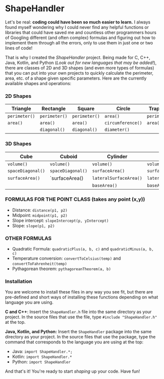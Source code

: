 # ShapeHandler

Let's be real: <b>coding could have been so much easier to learn.</b> I always found myself wondering why I could never find any helpful functions or libraries that could have saved me and countless other programmers hours of Googling different (and often complex) formulas and figuring out how to implement them through all the errors, only to use them in just one or two lines of code!

That is why I created the <i>ShapeHandler</i> project. Being made for C, C++, Java, Kotlin, and Python (*Look out for new languages that may be added!*), there are classes of 2D and 3D shapes (and even more types of formulas) that you can put into your own projects to quickly calculate the perimeter, area, etc. of a shape given specific parameters. Here are the currently available shapes and operations:

### 2D Shapes
| Triangle      | Rectangle     | Square        | Circle            | Trapezoid     | Ellipse           | Parallelogram   | Kite          | Polygon       |
|---------------|---------------|---------------|-------------------|---------------|-------------------|-----------------|---------------|---------------|
| `perimeter()` | `perimeter()` | `perimeter()` | `area()`          | `perimeter()` | `area()`          | `perimeter()`   | `perimeter()` | `perimeter()` |
| `area()`      | `area()`      | `area()`      | `circumference()` | `area()`      | `circumference()` | `area()`        | `area()`      |               |
|               | `diagonal()`  | `diagonal()`  | `diameter()`      |               |                   |                 |               |               |

### 3D Shapes
| Cube              | Cuboid              | Cylinder               | Pyramid                | Sphere          |
|-------------------|-------------------- |------------------------|------------------------|-----------------|
| `volume() `       | `volume()`          | `volume()`             | `volume()`             | `volume()`      |
| `spaceDiagonal()` | `spaceDiagonal()`   | `surfaceArea()`        | `surfaceArea()`        | `diameter()`    |
| `surfaceArea()`   | `surfaceArea()      | `lateralSurfaceArea()` | `lateralSurfaceArea()` | `surfaceArea()` |
|                   |                     | `baseArea()`           | `baseArea()`           |                 |

### FORMULAS FOR THE POINT CLASS (takes any point (x,y))
- Distance: `distance(p1, p2)`
- Midpoint: `midpoint(p1, p2)`
- Slope intercept: `slopeIntercept(p, yIntercept)`
- Slope: `slope(p1, p2)`

### OTHER FORMULAS
- Quadratic Formula: `quadraticPlus(a, b, c)` and `quadraticMinus(a, b, c)`
- Temperature conversion: `convertToCelsius(temp)` and `convertToFahrenheit(temp)`
- Pythagorean theorem: `pythagoreanTheorem(a, b)`

### Installation
You are welcome to install these files in any way you see fit, but there are pre-defined and short ways of installing these functions depending on what language you are using.

**C and C++**: Insert the `ShapeHandler.h` file into the same directory as your project. In the source files that use the file, type `#include "ShapeHandler.h"` at the top.

**Java, Kotlin, and Python:** Insert the `ShapeHandler` package into the same directory as your project. In the source files that use the package, type the command that corresponds to the language you are using at the top:
- Java: `import ShapeHandler.*;`
- Kotlin: `import ShapeHandler.*`
- Python: `import ShapeHandler`

And that's it! You're ready to start *shaping* up your code. Have fun!
